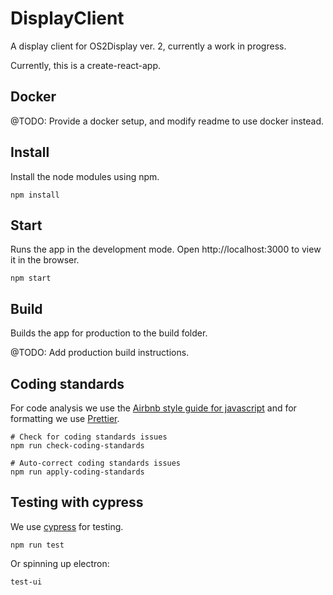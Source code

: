 # DisplayClient
A display client for OS2Display ver. 2, currently a work in progress.

Currently, this is a create-react-app.

## Docker

@TODO: Provide a docker setup, and modify readme to use docker instead.

## Install

Install the node modules using npm.

```
npm install
```
## Start

Runs the app in the development mode.
Open http://localhost:3000 to view it in the browser.

```
npm start
```

## Build
Builds the app for production to the build folder.

@TODO: Add production build instructions.


## Coding standards

For code analysis we use the [Airbnb style guide for javascript](https://github.com/airbnb/javascript) and for formatting we use [Prettier](https://github.com/prettier/prettier).

```
# Check for coding standards issues
npm run check-coding-standards

# Auto-correct coding standards issues
npm run apply-coding-standards
```

## Testing with cypress

We use [cypress](https://www.cypress.io/) for testing.


```
npm run test
```

Or spinning up electron:

```
test-ui
```



